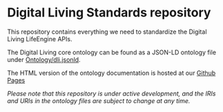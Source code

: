 # Digital Living Standards repository

This repository contains everything we need to standardize the Digital Living
LifeEngine APIs.

The Digital Living core ontology can be found as a JSON-LD
ontology file under [Ontology/dli.jsonld](Ontology/dli.jsonld).

The HTML version of the ontology documentation is hosted at our 
[Github Pages](https://standards.lifeengine.io/)

_Please note that this repository is under active development, and the IRIs
and URIs in the ontology files are subject to change at any time._ 